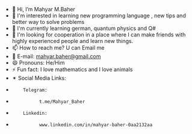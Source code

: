 - 👋 Hi, I’m Mahyar M.Baher
- 👀 I'm interested in learning new programming language , new tips and better way to solve problems
- 🌱 I'm currently learning german, quantum physics and Q#
- 💞️ I'm looking for cooperation in a place where I can make friends with highly experienced people and learn new things.
- 📫 How to reach me? U can Email me
- 📧 E-mail: mahyar.baher@gmail.com
- 😄 Pronouns: He/Him
- ⚡ Fun fact: I love mathematics and I love animals
- ✴  Social Media Links:
-         Telegram:
-               t.me/Mahyar_Baher
-         Linkedin:
-               www.linkedin.com/in/mahyar-baher-0aa2132aa

<!---
Mahyar-Baher/Mahyar-Baher is a ✨ special ✨ repository because its `README.md` (this file) appears on your GitHub profile.
You can click the Preview link to take a look at your changes.
--->

